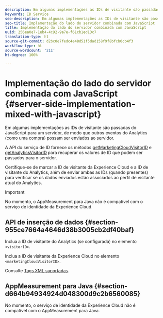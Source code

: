 ```yaml
---
description: Em algumas implementações as IDs de visitante são passadas do JavaScript para um servidor, de modo que outros eventos do Analytics (como uma compra) possam ser enviados ao servidor.
keywords: ID Service
seo-description: Em algumas implementações as IDs de visitante são passadas do JavaScript para um servidor, de modo que outros eventos do Analytics (como uma compra) possam ser enviados ao servidor.
seo-title: Implementação do lado do servidor combinada com JavaScript
title: Implementação do lado do servidor combinada com JavaScript
uuid: 256ea0e7-1eb4-4c92-9a7e-f61cb1ed13c7
translation-type: ht
source-git-commit: d2bc0e7fedc4e48d51f5dad158f9f8bfcb0cb4f3
workflow-type: ht
source-wordcount: '211'
ht-degree: 100%

---
```



# Implementação do lado do servidor combinada com JavaScript {#server-side-implementation-mixed-with-javascript}

Em algumas implementações as IDs de visitante são passadas do JavaScript para um servidor, de modo que outros eventos do Analytics (como uma compra) possam ser enviados ao servidor.

A API do serviço de ID fornece os métodos [getMarketingCloudVisitorID](../../library/get-set/getmcvid.md) e [getAnalyticsVisitorID](../../library/get-set/getanalyticsvisitorid.md) para recuperar os valores de ID que podem ser passados para o servidor.

Certifique-se de marcar a ID de visitante da Experience Cloud e a ID de visitante do Analytics, além de enviar ambas as IDs (quando presentes) para verificar se os dados enviados estão associados ao perfil de visitante atual do Analytics.

>[!IMPORTANT]
>
>No momento, o AppMeasurement para Java não é compatível com o serviço de identidade da Experience Cloud.

## API de inserção de dados {#section-955ce7664a4646d38b3005cb2df40baf}

Inclua a ID de visitante do Analytics (se configurada) no elemento `<visitorID>`.

Inclua a ID de visitante da Experience Cloud no elemento `<marketingCloudVisitorID>`.

Consulte [Tags XML suportadas](https://www.adobe.io).

## AppMeasurement para Java {#section-d664b94934924d048300d9c2b6560085}

No momento, o serviço de identidade da Experience Cloud não é compatível com o AppMeasurement para Java.
